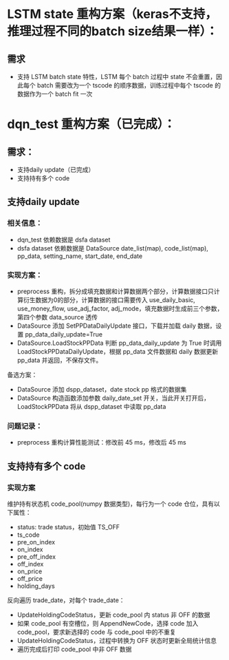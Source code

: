 
# LSTM state 重构方案（keras不支持，推理过程不同的batch size结果一样）：
## 需求
- 支持 LSTM batch state 特性，LSTM 每个 batch 过程中 state 不会重置，因此每个 batch 需要改为一个 tscode 的顺序数据，训练过程中每个 tscode 的数据作为一个 batch fit 一次


# dqn_test 重构方案（已完成）：
## 需求：
- 支持daily update（已完成）
- 支持持有多个 code

## 支持daily update

### 相关信息：
- dqn_test 依赖数据是 dsfa dataset
- dsfa dataset 依赖数据是 DataSource date_list(map), code_list(map), pp_data, setting_name, start_date, end_date

### 实现方案：
- preprocess 重构，拆分成填充数据和计算数据两个部分，计算数据接口只计算衍生数据为0的部分，计算数据的接口需要传入 use_daily_basic, use_money_flow, use_adj_factor, adj_mode，填充数据时生成前三个参数，第四个参数 data_source 透传
- DataSource 添加 SetPPDataDailyUpdate 接口，下载并加载 daily 数据，设置 pp_data_daily_update=True
- DataSource.LoadStockPPData 判断 pp_data_daily_update 为 True 时调用 LoadStockPPDataDailyUpdate，根据 pp_data 文件数据和 daily 数据更新 pp_data 并返回，不保存文件。

备选方案：
- DataSource 添加 dspp_dataset，date stock pp 格式的数据集
- DataSource 构造函数添加参数 daily_date_set 开关，当此开关打开后，LoadStockPPData 将从 dspp_dataset 中读取 pp_data

### 问题记录：
- preprocess 重构计算性能测试：修改前 45 ms，修改后 45 ms


## 支持持有多个 code

### 实现方案
维护持有状态机 code_pool(numpy 数据类型)，每行为一个 code 仓位，具有以下属性：
- status: trade status，初始值 TS_OFF
- ts_code
- pre_on_index
- on_index
- pre_off_index
- off_index
- on_price
- off_price
- holding_days

反向遍历 trade_date，对每个 trade_date：
- UpdateHoldingCodeStatus，更新 code_pool 内 status 非 OFF 的数据
- 如果 code_pool 有空槽位，则 AppendNewCode，选择 code 加入 code_pool，要求新选择的 code 与 code_pool 中的不重复
- UpdateHoldingCodeStatus，过程中转换为 OFF 状态时更新全局统计信息
- 遍历完成后打印 code_pool 中非 OFF 数据